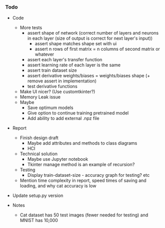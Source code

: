 ### Todo

- Code
  - More tests
    - assert shape of network (correct number of layers and neurons in each layer (size of output is correct for next layer's input))
      - assert shape matches shape set with ui
      - assert n rows of first matrix = n columns of second matrix or whatever
    - assert each layer's transfer function
    - assert learning rate of each layer is the same
    - assert train dataset size
    - assert derivative weights/biases = weights/biases shape (+ remove assert in implementation)
    - test derivative functions
  - Make UI nicer? (Use customtkinter?)
  - Memory Leak issue
  - Maybe
    - Save optimum models
    - Give option to continue training pretrained model
    - Add ability to add external .npz file

- Report
  - Finish design draft
    - Maybe add attributes and methods to class diagrams
    - HCI
  - Technical solution
    - Maybe use Jupyter notebook
    - Tkinter manage method is an example of recursion?
  - Testing
    - Display train-dataset-size - accuracy graph for testing? etc
  - Mention time complexity in report, speed times of saving and loading, and why cat accuracy is low

- Update setup.py version

- Notes
  - Cat dataset has 50 test images (fewer needed for testing) and MNIST has 10,000